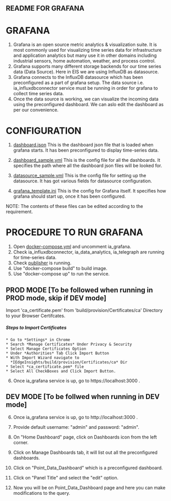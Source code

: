 ## README FOR GRAFANA ##

# GRAFANA #

1. Grafana is an open source metric analytics & visualization suite. It is most commonly used for visualizing time series data for infrastructure and        application analytics but many use it in other domains including industrial sensors, home automation, weather, and process control.
2. Grafana supports many different storage backends for our time series data (Data Source). Here in EIS we are using InfluxDB as datasource.
3. Grafana connects to the InfluxDB datasource which has been preconfigured as a part of grafana setup. The data source i.e. ia_influxdbconnector service must be running in order for grafana to collect time series data.
4. Once the data source is working, we can visualize the incoming data using the preconfigured dashboard. We can aslo edit the dashboard as per our convenience.

# CONFIGURATION #

1. [dashboard.json](./dashboard.json)
    This is the dashboard json file that is loaded when grafana starts. It has been preconfigured to display time-series data. 

2. [dashboard_sample.yml](./dashboard_sample.yml)
    This is the config file for all the dashboards. It specifies the path where all the dashboard json files will be looked for.

3. [datasource_sample.yml](./datasource_sample.yml)
    This is the config file for setting up the datasource. It has got various fields for datasource configuration.

4. [grafana_template.ini](./grafana_template.ini)
    This is the config for Grafana itself. It specifies how grafana should start up, once it has been configured.

NOTE: The contents of these files can be edited according to the requirement.

# PROCEDURE TO RUN GRAFANA #

1. Open [docker-compose.yml](/build/docker-compose.yml) and uncomment ia_grafana.
2. Check ia_influxdbconnector, ia_data_analytics, ia_telegraph are running for time-series data.
3. Check [publisher](/tools/mqtt-temp-sensor/publisher.sh) is running.
4. Use "docker-compose build" to build image.
5. Use "docker-compose up" to run the service.


## PROD MODE [To be followed when running in PROD mode, skip if DEV mode]

Import 'ca_certificate.pem' from 'build/provision/Certificates/ca' Directory to your Browser Certifcates.

  ##### Steps to Import Certificates
    * Go to *Settings* in Chrome
    * Search *Manage Certificates* Under Privacy & Security
    * Select Manage Certificates Option
    * Under *Authorities* Tab Click Import Button
    * With Import Wizard navigate to
      *IEdgeInsights/build/provision/Certificates/ca* Dir
    * Select *ca_certificate.pem* file
    * Select All CheckBoxes and Click Import Button.

6. Once ia_grafana service is up, go to https://localhost:3000 .

## DEV MODE [To be follwed when running in DEV mode]

6. Once ia_grafana service is up, go to http://localhost:3000 .


7. Provide default username: "admin" and password: "admin".
8. On "Home Dashboard" page, click on Dashboards icon from the left corner.
9. Click on Manage Dashboards tab, it will list out all the preconfigured dashboards.
10. Click on "Point_Data_Dashboard" which is a preconfigured dashboard.
11. Click on "Panel Title" and select the "edit" option.
12. Now you will be on Point_Data_Dashboard page and here you can make modifications to the query.
